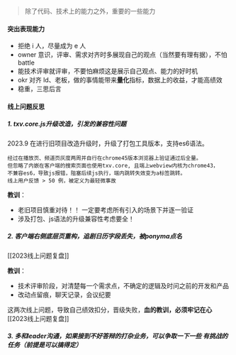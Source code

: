 >除了代码、技术上的能力之外，重要的一些能力
#### 突出表现能力

- 拒绝 i 人，尽量成为 e 人
- owner 意识，评审、需求对齐时多展现自己的观点（当然要有理有据），不怕 battle
- 能技术评审就评审，不要怕麻烦这是展示自己观点、能力的好时机
- okr 对齐 ld、老板，做的事情能带来**量化**指标，数据上的收益，才能高绩效
- 稳重，三思后言
#### 线上问题反思

##### 1. txv.core.js升级改造，引发的兼容性问题

2023.9 在进行旧项目改造升级时，升级了打包工具版本，支持es6语法。

	经过在播放页、频道页灰度两周并自行在chrome45版本浏览器上验证通过后全量。
	但忽略了内嵌在客户端的搜索页面也使用txv.core, 且端上webview内核为chrome43，
	不兼容es6，导致js报错，阻塞后续js执行，端内跳转失效变为a标签跳转。
	线上用户反馈 > 50 例，被定义为最轻微事故

**教训**：
- 老旧项目慎重对待！！ 一定要考虑所有引入的场景下并逐一验证
-  涉及打包、js语法的升级兼容性考虑要全！

##### 2. 客户端右侧底层页重构，追剧日历字段丢失，被ponyma点名

[[2023线上问题复盘]]

**教训**：
- 技术评审阶段，对清楚每一个需求点，不确定的逻辑及时问之前的开发和产品
- 改动点留痕，聊天记录，会议纪要

这两次线上问题，导致自己绩效扣分，晋级失败，**血的教训，必须牢记在心**
[[2023线上问题复盘]]


##### 3. 多和leader沟通，如果接到不好答辩的打杂业务，可以争取一下一些 有挑战的任务（前提是可以搞得定）